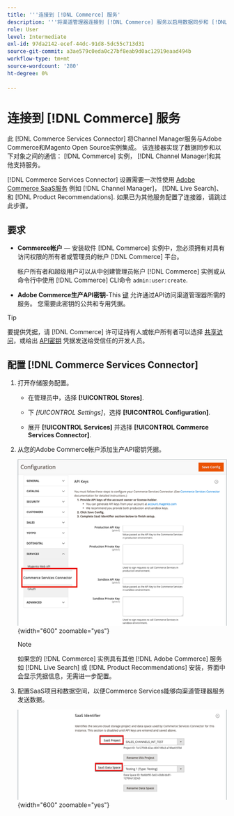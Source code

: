 ```yaml
---
title: '''连接到 [!DNL Commerce] 服务'
description: '''将渠道管理器连接到 [!DNL Commerce] 服务以启用数据同步和 [!DNL Commerce] 实例、渠道经理和其他支持服务。”'
role: User
level: Intermediate
exl-id: 97da2142-ecef-44dc-91d8-5dc55c713d31
source-git-commit: a3ae579c0eda0c27bf8eab9d0ac12919eaad494b
workflow-type: tm+mt
source-wordcount: '280'
ht-degree: 0%

---
```



# 连接到 [!DNL Commerce] 服务

此 [!DNL Commerce Services Connector] 将Channel Manager服务与Adobe Commerce和Magento Open Source实例集成。 该连接器实现了数据同步和以下对象之间的通信： [!DNL Commerce] 实例， [!DNL Channel Manager]和其他支持服务。

[!DNL Commerce Services Connector] 设置需要一次性使用 [Adobe Commerce SaaS服务](https://experienceleague.adobe.com/docs/commerce-merchant-services/user-guides/home.html) 例如 [!DNL Channel Manager]， [!DNL Live Search]、和 [!DNL Product Recommendations]. 如果已为其他服务配置了连接器，请跳过此步骤。

## 要求

- **Commerce帐户** — 安装软件 [!DNL Commerce] 实例中，您必须拥有对具有访问权限的所有者或管理员的帐户 [!DNL Commerce] 平台。

   帐户所有者和超级用户可以从中创建管理员帐户 [!DNL Commerce] 实例或从命令行中使用 [!DNL Commerce] CLI命令 `admin:user:create`.

- **Adobe Commerce生产API密钥**-This [键](https://experienceleague.adobe.com/docs/commerce-merchant-services/user-guides/integration-services/saas.html#genapikey) 允许通过API访问渠道管理器所需的服务。 您需要此密钥的公共和专用凭据。

>[!TIP]
>
>要提供凭据，请 [!DNL Commerce] 许可证持有人或帐户所有者可以选择 [共享访问](https://experienceleague.adobe.com/docs/commerce-admin/start/commerce-account/commerce-account-share.html)，或给出 [API密钥](https://experienceleague.adobe.com/docs/commerce-merchant-services/user-guides/integration-services/saas.html) 凭据发送给受信任的开发人员。

## 配置 [!DNL Commerce Services Connector]

1. 打开存储服务配置。

   - 在管理员中，选择 **[!UICONTROL Stores]**.

   - 下 *[!UICONTROL Settings]*，选择 **[!UICONTROL Configuration]**.

   - 展开 **[!UICONTROL Services]** 并选择 **[!UICONTROL Commerce Services Connector]**.

1. 从您的Adobe Commerce帐户添加生产API密钥凭据。

   ![[!DNL Commerce Services Connector] 中的服务 [!DNL Admin] 视图](assets/commerce-services-connector-admin-service-view.png){width="600" zoomable="yes"}


   >[!NOTE]
   >
   > 如果您的 [!DNL Commerce] 实例具有其他 [!DNL Adobe Commerce] 服务如 [!DNL Live Search] 或 [!DNL Product Recommendations] 安装，界面中会显示凭据信息，无需进一步配置。

1. 配置SaaS项目和数据空间，以便Commerce Services能够向渠道管理器服务发送数据。

   ![[!DNL Commerce Services Connector] 中的SaaS标识符配置 [!DNL Admin] 视图](assets/commerce-services-connector-saas-config.png){width="600" zoomable="yes"}

